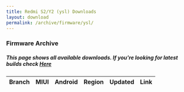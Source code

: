 ```yaml
---
title: Redmi S2/Y2 (ysl) Downloads
layout: download
permalink: /archive/firmware/ysl/
---
```


### Firmware Archive
##### This page shows all available downloads. If you're looking for latest builds check [Here](/firmware/ysl/)


<div class="table-responsive-md" style="margin-top: 25px;">
<table id="firmware" class="compact table table-striped table-hover table-sm">
    <thead class="thead-dark">
        <tr>
            <th>Branch</th>
            <th>MIUI</th>
            <th>Android</th>
            <th>Region</th>
            <th>Updated</th>
            <th>Link</th>
        </tr>
    </thead>
    <script>loadFirmwareDownloads('ysl', 'full')</script>
</table>
</div>
